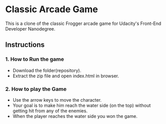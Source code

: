 # Classic Arcade Game

This is a clone of the classic Frogger arcade game for Udacity's Front-End Developer Nanodegree.

## Instructions

### 1. How to Run the game

* Download the folder(repository).
* Extract the zip file and open index.html in browser.

### 2. How to play the Game

* Use the arrow keys to move the character. 
* Your goal is to make him reach the water side (on the top) without getting hit from any of the enemies. 
* When the player reaches the water side you won the game.
